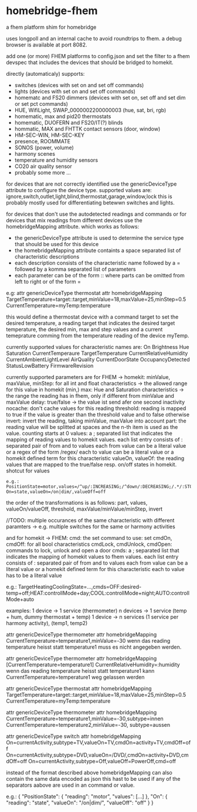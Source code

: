 # homebridge-fhem
a fhem platform shim for homebridge

uses longpoll and an internal cache to avoid roundtrips to fhem.
a debug browser is available at port 8082.

add one (or more) FHEM platforms to config.json and set the filter to a fhem devspec that
includes the devices that should be bridged to homekit.

directly (automaticaly) supports:
- switches (devices with set on and set off commands)
- lights (devices with set on and set off commands)
- homematc and FS20 dimmers (devices with set on, set off and set dim or set pct commands)
- HUE, WifiLight, SWAP_0000002200000003 (hue, sat, bri, rgb)
- homematic, max and pid20 thermostats
- homematic, DUOFERN and FS20/IT(?) blinds
- hommatic, MAX and FHTTK contact sensors (door, window)
- HM-SEC-WIN, HM-SEC-KEY
- presence, ROOMMATE
- SONOS (power, volume)
- harmony scenes
- temperature and humidity sensors
- CO20 air quality sensor
- probably some more ...


for devices that are not correctly identified use the genericDeviceType attribute to configure the device type.
supported values are: ignore,switch,outlet,light,blind,thermostat,garage,window,lock
this is probably mostly used for differentiating betewwn switches and lights.


for devices that don't use the autodetected readings and commands or for devices that mix readings from different
devices use the homebridgeMapping attribute. which works as follows:
- the genericDeviceType attribute is used to determine the service type that should be used for this device
- the homebridgeMapping attribute containts a space separated list of characteristic descriptions
- each description consists of the characteristic name followed by a = followed by a komma separated list of parameters
- each parameter can be of the form <command>:<device>:<reading> where parts can be omitted from left to right
  or of the form <name>=<value>

e.g:
attr <thermostat> genericDeviceType thermostat
attr <thermostat> homebridgeMapping TargetTemperature=target::target,minValue=18,maxValue=25,minStep=0.5 CurrentTemperature=myTemp:temperature

this would define a thermostat device with a command target to set the desired temperature, a reading target that indicates the desired target temperature, the desired min, max and step values and a current temeprature comming from the temperature reading of the device myTemp.

currently supported values for characteristic names are:
  On
  Brightness
  Hue
  Saturation
  CurrentTemperaure
  TargetTemperature
  CurrentRelativeHumidity
  CurrentAmbientLightLevel
  AirQuality
  CurrentDoorState
  OccupancyDetected
  StatusLowBattery
  FirmwareRevision

currently supported parameters are for FHEM -> homekit:
  minValue, maxValue, minStep: for all int and float characteristics -> the allowed range for this value in homekit
  (min,) max: Hue and Saturation characteristics -> the range the reading has in fhem, only if different from minValue and maxValue
  delay: true/false -> the value ist send afer one second inactivity
  nocache: don't cache values for this reading
  threshold: reading is mapped to true if the value is greater than the threshold value and to false otherwise
  invert: invert the reading, taking minValue, maxValue into account
  part: the reading value will be splitted at spaces and the n-th item is used as the value. counting starts at 0
  values: a ; separated list that indicates the mapping of reading values to homekit values.
          each list entry consists of : separated pair of from and to values
          each from value can be a literal value or a regex of the form /regex/
          each to value can be a literal value or a homekit defined term for this characteristic
  valueOn, valueOf: the reading values that are mapped to the true/false resp. on/off states in homekit. shotcut for values

    e.g.: PositionState=motor,values=/^up/:INCREASING;/^down/:DECREASING;/.*/:STOPPED On=state,valueOn=/on|dim/,valueOff=off

  the order of the transformations is as follows: part, values, valueOn/valueOff, threshold, maxValue/minValue/minStep, invert

//TODO: multiple occurances of the same characteristic with different paramters -> e.g. multiple switches for the same or harmony activities


and for homekit -> FHEM:
  cmd: the set command to use: set <device> <cmd> <value>
  cmdOn, cmdOff: for all bool characteristics
  cmdLock, cmdUnlock, cmdOpen: commands to lock, unlock and open a door
  cmds: a ; separated list that indicates the mapping of homekit values to fhem values.
        each list entry consists of : separated pair of from and to values
        each from value can be a literal value or a homekit defined term for this characteristic
        each to value has to be a literal value

  e.g.: TargetHeatingCoolingState=...,cmds=OFF:desired-temp+off;HEAT:controllMode+day;COOL:controllMode+night;AUTO:controllMode+auto

examples:
1 device -> 1 service (thermometer)
n devices -> 1 service (temp + hum, dummy thermostat + temp)
1 device  -> n services (1 service per harmony activity), (temp1, temp2)

attr <temp> genericDeviceType thermometer
attr <temp> homebridgeMapping CurrentTemperature=temperature1,minValue=-30
wenn das reading temperature heisst statt temperature1 muss es nicht angegeben werden.


attr <tempHum> genericDeviceType thermometer
attr <tempHum> homebridgeMapping [CurrentTemperature=temperature1] CurrentRelativeHumidity=<device2>:humidity
wenn das reading temperature heisst statt temperature1 kann CurrentTemperature=temperature1 weg gelassen werden

attr <thermostat> genericDeviceType thermostat
attr <thermostat> homebridgeMapping TargetTemperature=target::target,minValue=18,maxValue=25,minStep=0.5 CurrentTemperature=myTemp:temperature


attr <dualTemp> genericDeviceType thermometer
attr <dualTemp> homebridgeMapping CurrentTemperature=temperature1,minValue=-30,subtype=innen
                                  CurrentTemperature=temperature2,minValue=-30, subtype=aussen


attr <hub> genericDeviceType switch
attr <hub> homebridgeMapping On=currentActivity,subtype=TV,valueOn=TV,cmdOn=activity+TV,cmdOff=off
                             On=currentActivity,subtype=DVD,valueOn=/DVD/,cmdOn=activity+DVD,cmdOff=off
                             On=currentActivity,subtype=Off,valueOff=PowerOff,cmd=off



instead of the format described above homebridgeMapping can also contain the same data encoded as json
this hast to be used if any of the separators aabove are used in an command or value.

e.g.: { "PositionState": { "reading": "motor", "values": [...] }, "On": { "reading": "state", "valueOn": "/on|dim/", "valueOff": "off" } }
